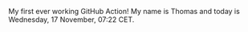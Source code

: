 My first ever working GitHub Action!
My name is Thomas and today is Wednesday, 17 November, 07:22 CET. 
